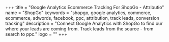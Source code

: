 +++
title = "Google Analytics Ecommerce Tracking For ShopGo - Attributio"
name = "ShopGo"
keywords = "shopgo, google analytics, commerce, ecommerce, adwords, facebook, ppc, attribution, track leads, conversion tracking"
description = "Connect Google Analytics with ShopGo to find our where your leads are coming from. Track leads from the source - from search to ppc."
logo = ""
+++
